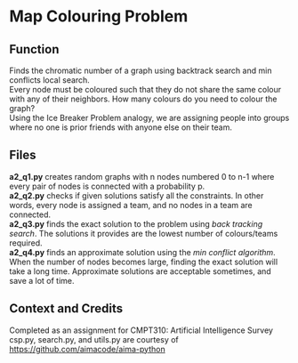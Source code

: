 # Map Colouring Problem
## Function
Finds the chromatic number of a graph using backtrack search and min conflicts
local search. <br>
Every node must be coloured such that they do not share the same colour with
any of their neighbors. How many colours do you need to colour the graph?<br>
Using the Ice Breaker Problem analogy, we are assigning people into groups where
no one is prior friends with anyone else on their team.

## Files
**a2_q1.py** creates random graphs with n nodes numbered 0 to n-1
where every pair of nodes is connected with a probability p. <br>
**a2_q2.py** checks if given solutions satisfy all the constraints. In other words,
every node is assigned a team, and no nodes in a team are connected. <br>
**a2_q3.py** finds the exact solution to the problem using *back tracking search*.
The solutions it provides are the lowest number of colours/teams required. <br>
**a2_q4.py** finds an approximate solution using the *min conflict algorithm*.
When the number of nodes becomes large, finding the exact solution will take a
long time. Approximate solutions are acceptable sometimes, and save a lot of time.


## Context and Credits
Completed as an assignment for CMPT310: Artificial Intelligence Survey <br>
csp.py, search.py, and utils.py are courtesy of https://github.com/aimacode/aima-python
